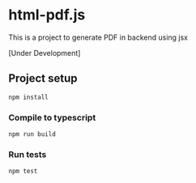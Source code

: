 # html-pdf.js

This is a project to generate PDF in backend using jsx<br>

[Under Development]

## Project setup

```
npm install
```

### Compile to typescript

```
npm run build
```

### Run tests

```
npm test
```
